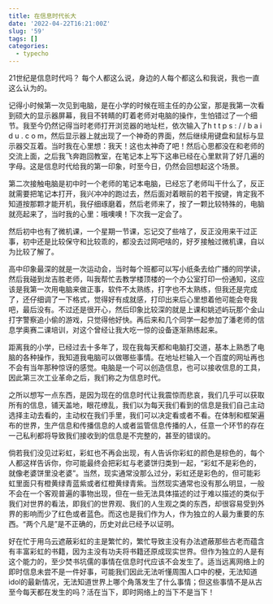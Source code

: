 ```yaml
---
title: 在信息时代长大
date: '2022-04-22T16:21:00Z'
slug: '59'
tags: []
categories:
  - typecho
---
```

21世纪是信息时代吗？
每个人都这么说，身边的人每个都这么和我说，我也一直这么认为的。

记得小时候第一次见到电脑，是在小学的时候在班主任的办公室，那是我第一次看到硕大的显示器屏幕，我目不转睛的盯着老师对电脑的操作，生怕错过了一个细节。我至今仍然记得当时老师打开浏览器的地址栏，依次输入了h t t p s : / / b a i d u . c o m，然后显示器上就出现了一个神奇的界面，然后继续用键盘和鼠标与显示器交互着。当时我在心里想：我天！这也太神奇了吧！然后心思都没在和老师的交流上面，之后我飞奔跑回教室，在笔记本上写下这串已经在心里默背了好几遍的字母。这是信息时代给我的第一印象，时至今日，仍然会回想起这个场景。

第二次接触电脑是初中时一个老师的笔记本电脑，已经忘了老师叫干什么了，反正就需要把笔记本打开，我兴冲冲的跑过去，然后面对着眼前的若干按键，肯定我不知道按那颗才能开机，我仔细琢磨着，然后老师来了，按了一颗比较特殊的，电脑就亮起来了，当时我的心里：哦噢噢！下次我一定会了。

然后初中也有了微机课，一个星期一节课，忘记交了些啥了，反正没用来干过正事，初中还是比较保守和比较乖的，都没去过网吧啥的，好歹接触过微机课，自以为比较了解了。

高中印象最深的就是一次运动会，当时每个班都可以写小纸条去给广播的同学读，然后我碰到龙吉胜老师，叫我帮忙去教学楼顶楼的一个办公室打印一份通知，这应该是我第一次用电脑来做正事，软件不太熟练，打字也不太熟练，但我还是完成了，还仔细调了一下格式，觉得好有成就感，打印出来后心里想着他可能会夸我吧，最后没有。不过还是很开心，然后印象比较深的就是上课和姚述屿玩那个金山打字警察追小偷的游戏，只觉得他好快。再后来和几个同学一起参加了潘老师的信息学奥赛二课培训，对这个曾经让我大吃一惊的设备逐渐熟练起来。

距离我的小学，已经过去十多年了，现在我每天都和电脑打交道，基本上熟悉了电脑的各种操作，我知道我电脑可以做哪些事情。在地址栏输入一个百度的网址再也不会有当年那种惊讶的感觉。电脑是一个可以创造信息，也可以接收信息的工具，因此第三次工业革命之后，我们称之为信息时代。

之所以想写一点东西，是因为现在的信息时代让我震惊而悲哀，我们几乎可以获取所有的信息，铺天盖地，眼花缭乱，我们以为每天我们看到的信息是我们自己主动选择主动去看的，主动权在我们手里，我们可以决定看或者不看。在体制和框架遍布的世界，生产信息和传播信息的人或者监管信息传播的人，任意一个环节的存在一己私利都将导致我们接收到的信息是不完整的，甚至的错误的。

倘若我们没见过彩虹，彩虹也不再会出现，有人告诉你彩虹的颜色是棕色的，每个人都这样告诉你，你可能最终会把彩虹与老婆饼归类到一起，“彩虹不是彩色的，就像老婆饼里没老婆”。当然，现实通常没那么过分，彩虹还是彩色的，但可能彩虹里面只有橙黄绿青蓝紫或者红橙黄绿青紫。当然现实通常也没有那么明显，一般不会在一个客观普遍的事物出现，但在一些无法具体描述的过于难以描述的类似于我们对世界的看法，即我们的世界观、我们的人生观之类的东西，却很容易受到外界的影响而少了红色或者蓝色。而这也是我们作为人，作为独立的人最为重要的东西。“两个凡是”是不正确的，历史对此已经予以证明。

好在忙于用乌云遮蔽彩虹的主是繁忙的，繁忙导致主没有办法遮蔽那些古老而蕴含有丰富彩虹的书籍，因为主没有功夫将书籍还原成现实世界。但作为独立的人是有这个能力的，至少焚书坑儒的事情在信息时代应该不会发生了。适当远离网络上的即时信息未尝不是一件好事，可能我们因此无法听懂周围人口中的梗，无法知道idol的最新情况，无法知道世界上哪个角落发生了什么事情；但这些事情不是从古至今每天都在发生的吗？活在当下，即时网络上的当下不是当下！
